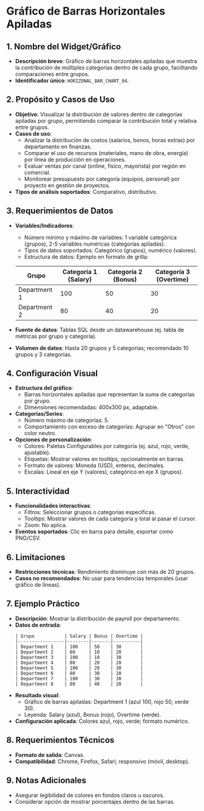 # Gráfico de Barras Horizontales Apiladas

## 1. Nombre del Widget/Gráfico
- **Descripción breve**: Gráfico de barras horizontales apiladas que muestra la contribución de múltiples categorías dentro de cada grupo, facilitando comparaciones entre grupos.
- **Identificador único**: `HORIZONAL_BAR_CHART_04`.

## 2. Propósito y Casos de Uso
- **Objetivo**: Visualizar la distribución de valores dentro de categorías apiladas por grupo, permitiendo comparar la contribución total y relativa entre grupos.
- **Casos de uso**: 
    - Analizar la distribución de costos (salarios, bonos, horas extras) por departamento en finanzas.
    - Comparar el uso de recursos (materiales, mano de obra, energía) por línea de producción en operaciones.
    - Evaluar ventas por canal (online, físico, mayorista) por región en comercial.
    - Monitorear presupuesto por categoría (equipos, personal) por proyecto en gestión de proyectos.
- **Tipos de análisis soportados**: Comparativo, distributivo.

## 3. Requerimientos de Datos
- **Variables/Indicadores**:
    - Número mínimo y máximo de variables: 1 variable categórica (grupos), 2-5 variables numéricas (categorías apiladas).
    - Tipos de datos soportados: Categórico (grupos), numérico (valores).
    - Estructura de datos: Ejemplo en formato de grilla:

    | Grupo           | Categoría 1 (Salary) | Categoría 2 (Bonus) | Categoría 3 (Overtime) |
    |-----------------|----------------------|---------------------|------------------------|
    | Department 1    | 100                  | 50                  | 30                     |
    | Department 2    | 80                   | 40                  | 20                     |

- **Fuente de datos**: Tablas SQL desde un datawarehouse (ej. tabla de métricas por grupo y categoría).
- **Volumen de datos**: Hasta 20 grupos y 5 categorías; recomendado 10 grupos y 3 categorías.

## 4. Configuración Visual
- **Estructura del gráfico**:
  - Barras horizontales apiladas que representan la suma de categorías por grupo.
  - Dimensiones recomendadas: 400x300 px, adaptable.
- **Categorías/Series**:
  - Número máximo de categorías: 5.
  - Comportamiento con exceso de categorías: Agrupar en "Otros" con color neutro.
- **Opciones de personalización**:
  - Colores: Paletas Configurables por categoría (ej. azul, rojo, verde, ajustable).
  - Etiquetas: Mostrar valores en tooltips, opcionalmente en barras.
  - Formato de valores: Moneda (USD), enteros, decimales.
  - Escalas: Lineal en eje Y (valores), categórico en eje X (grupos).

## 5. Interactividad
- **Funcionalidades interactivas**:
  - Filtros: Seleccionar grupos o categorías específicas.
  - Tooltips: Mostrar valores de cada categoría y total al pasar el cursor.
  - Zoom: No aplica.
- **Eventos soportados**: Clic en barra para detalle, exportar como PNG/CSV.

## 6. Limitaciones
- **Restricciones técnicas**: Rendimiento disminuye con más de 20 grupos.
- **Casos no recomendados**: No usar para tendencias temporales (usar gráfico de líneas).

## 7. Ejemplo Práctico
- **Descripción**: Mostrar la distribución de payroll por departamento.
- **Datos de entrada**:
  ```
  | Grupo           | Salary | Bonus | Overtime |
  |-----------------|--------|-------|----------|
  | Department 1    | 100    | 50    | 30       |
  | Department 2    | 80     | 10    | 20       |
  | Department 3    | 100    | 10    | 30       |
  | Department 4    | 80     | 20    | 20       |
  | Department 5    | 100    | 20    | 30       |
  | Department 6    | 80     | 30    | 20       |
  | Department 7    | 100    | 30    | 30       |
  | Department 8    | 80     | 40    | 20       |
  ```
- **Resultado visual**: 
  - Gráfico de barras apiladas: Department 1 (azul 100, rojo 50, verde 30).
  - Leyenda: Salary (azul), Bonus (rojo), Overtime (verde).
- **Configuración aplicada**: Colores azul, rojo, verde; formato numérico.

## 8. Requerimientos Técnicos
- **Formato de salida**: Canvas.
- **Compatibilidad**: Chrome, Firefox, Safari; responsivo (móvil, desktop).

## 9. Notas Adicionales
- Asegurar legibilidad de colores en fondos claros u oscuros.
- Considerar opción de mostrar porcentajes dentro de las barras.